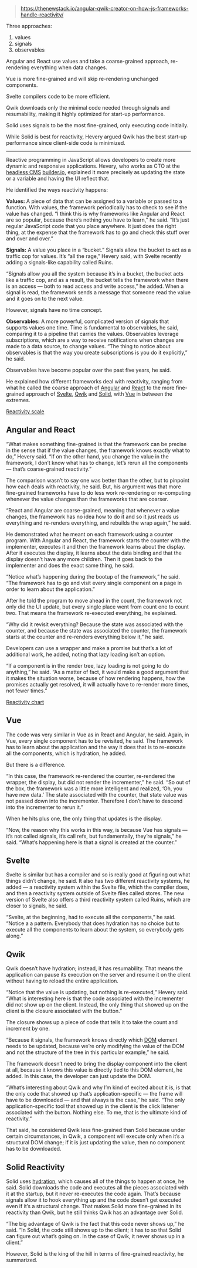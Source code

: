 
> https://thenewstack.io/angular-qwik-creator-on-how-js-frameworks-handle-reactivity/

Three approaches:

1. values
2. signals
3. observables

Angular and React use values and take a coarse-grained approach, re-rendering everything when data changes.

Vue is more fine-grained and will skip re-rendering unchanged components.

Svelte compilers code to be more efficient.

Qwik downloads only the minimal code needed through signals and resumability, making it highly optimized for start-up performance.

Solid uses signals to be the most fine-grained, only executing code initially.

While Solid is best for reactivity, Hevery argued Qwik has the best start-up performance since client-side code is minimized.

---

Reactive programming in JavaScript allows developers to create more dynamic and responsive applications. Hevery, who works as CTO at the [headless CMS](https://thenewstack.io/headless-cms-vs-no-code-website-builders/) [builder.io](https://www.builder.io/), explained it more precisely as updating the state or a variable and having the UI reflect that.

He identified the ways reactivity happens:

**Values:** A piece of data that can be assigned to a variable or passed to a function. With values, the framework periodically has to check to see if the value has changed. “I think this is why frameworks like Angular and React are so popular, because there’s nothing you have to learn,” he said. “It’s just regular JavaScript code that you place anywhere. It just does the right thing, at the expense that the framework has to go and check this stuff over and over and over.”

**Signals:** A value you place in a “bucket.” Signals allow the bucket to act as a traffic cop for values. It’s “all the rage,” Hevery said, with Svelte recently adding a signals-like capability called Ruins.

“Signals allow you all the system because it’s in a bucket, the bucket acts like a traffic cop, and as a result, the bucket tells the framework when there is an access — both to read access and write access,” he added. When a signal is read, the framework sends a message that someone read the value and it goes on to the next value.

However, signals have no time concept.

**Observables:** A more powerful, complicated version of signals that supports values one time. Time is fundamental to observables, he said, comparing it to a pipeline that carries the values. Observables leverage subscriptions, which are a way to receive notifications when changes are made to a data source, to change values. “The thing to notice about observables is that the way you create subscriptions is you do it explicitly,” he said.

Observables have become popular over the past five years, he said.

He explained how different frameworks deal with reactivity, ranging from what he called the coarse approach of [Angular](https://thenewstack.io/the-angular-renaissance-why-frontend-devs-should-revisit-it/) and [React](https://thenewstack.io/dev-news-react-still-king-vercel-ai-tools-netlify-connect/) to the more fine-grained approach of [Svelte](https://thenewstack.io/all-about-svelte-the-much-loved-state-driven-web-framework/), [Qwik](https://thenewstack.io/misko-hevery-on-why-qwik-will-improve-javascript-frameworks/) and [Solid](https://github.com/solidjs/solid), with [Vue](https://thenewstack.io/vue-2023/) in between the extremes.

[Reactivity scale](https://cdn.thenewstack.io/media/2023/09/94537576-reactivity-scale.png)

## **Angular and React**

“What makes something fine-grained is that the framework can be precise in the sense that if the value changes, the framework knows exactly what to do,” Hevery said. “If on the other hand, you change the value in the framework, I don’t know what has to change, let’s rerun all the components — that’s coarse-grained reactivity.”

The comparison wasn’t to say one was better than the other, but to pinpoint how each deals with reactivity, he said. But, his argument was that more fine-grained frameworks have to do less work re-rendering or re-computing whenever the value changes than the frameworks that are coarser.

“React and Angular are coarse-grained, meaning that whenever a value changes, the framework has no idea how to do it and so it just reads us everything and re-renders everything, and rebuilds the wrap again,” he said.

He demonstrated what he meant on each framework using a counter program. With Angular and React, the framework starts the counter with the implementer, executes it and then the framework learns about the display. After it executes the display, it learns about the data binding and that the display doesn’t have any more children. Then it goes back to the implementer and does the exact same thing, he said.

“Notice what’s happening during the bootup of the framework,” he said. “The framework has to go and visit every single component on a page in order to learn about the application.”

After he told the program to move ahead in the count, the framework not only did the UI update, but every single place went from count one to count two. That means the framework re-executed everything, he explained.

“Why did it revisit everything? Because the state was associated with the counter, and because the state was associated the counter, the framework starts at the counter and re-renders everything below it,” he said.

Developers can use a wrapper and make a promise but that’s a lot of additional work, he added, noting that lazy loading isn’t an option.

“If a component is in the render tree, lazy loading is not going to do anything,” he said. “As a matter of fact, it would make a good argument that it makes the situation worse, because of how rendering happens, how the promises actually get resolved, it will actually have to re-render more times, not fewer times.”

[Reactivity chart](https://cdn.thenewstack.io/media/2023/09/d7170f55-reactivity-chart-use-this.png)

## Vue

The code was very similar in Vue as in React and Angular, he said. Again, in Vue, every single component has to be revisited, he said. The framework has to learn about the application and the way it does that is to re-execute all the components, which is hydration, he added.

But there is a difference.

“In this case, the framework re-rendered the counter, re-rendered the wrapper, the display, but did not render the incrementer,” he said. “So out of the box, the framework was a little more intelligent and realized, ‘Oh, you have new data.’ The state associated with the counter, that state value was not passed down into the incrementer. Therefore I don’t have to descend into the incrementer to rerun it.”

When he hits plus one, the only thing that updates is the display.

“Now, the reason why this works in this way, is because Vue has signals — it’s not called signals, it’s call refs, but fundamentally, they’re signals,” he said. “What’s happening here is that a signal is created at the counter.”

## Svelte

Svelte is similar but has a compiler and so is really good at figuring out what things didn’t change, he said. It also has two different reactivity systems, he added — a reactivity system within the Svelte file, which the compiler does, and then a reactivity system outside of Svelte files called stores. The new version of Svelte also offers a third reactivity system called Ruins, which are closer to signals, he said.

“Svelte, at the beginning, had to execute all the components,” he said. “Notice a a pattern. Everybody that does hydration has no choice but to execute all the components to learn about the system, so everybody gets along.”

## Qwik

Qwik doesn’t have hydration; instead, it has resumability. That means the application can pause its execution on the server and resume it on the client without having to reload the entire application.

“Notice that the value is updating, but nothing is re-executed,” Hevery said. “What is interesting here is that the code associated with the incrementer did not show up on the client. Instead, the only thing that showed up on the client is the closure associated with the button.”

The closure shows up a piece of code that tells it to take the count and increment by one.

“Because it signals, the framework knows directly which [DOM](https://thenewstack.io/write-to-the-dom-or-not-when-js-frameworks-are-necessary/) element needs to be updated, because we’re only modifying the value of the DOM and not the structure of the tree in this particular example,” he said.

The framework doesn’t need to bring the display component into the client at all, because it knows this value is directly tied to this DOM element, he added. In this case, the developer can just update the DOM.

“What’s interesting about Qwik and why I’m kind of excited about it is, is that the only code that showed up that’s application-specific — the frame will have to be downloaded — and that always is the case,” he said. “The only application-specific tool that showed up in the client is the click listener associated with the button. Nothing else. To me, that is the ultimate kind of reactivity.”

That said, he considered Qwik less fine-grained than Solid because under certain circumstances, in Qwik, a component will execute only when it’s a structural DOM change; if it is just updating the value, then no component has to be downloaded.

## Solid Reactivity

Solid uses [hydration](https://thenewstack.io/javascript-hydration-is-a-workaround-not-a-solution/), which causes all of the things to happen at once, he said. Solid downloads the code and executes all the pieces associated with it at the startup, but it never re-executes the code again. That’s because signals allow it to hook everything up and the code doesn’t get executed even if it’s a structural change. That makes Solid more fine-grained in its reactivity than Qwik, but he still thinks Qwik has an advantage over Solid.

“The big advantage of Qwik is the fact that this code never shows up,” he said. “In Solid, the code still shows up to the client; it has to so that Solid can figure out what’s going on. In the case of Qwik, it never shows up in a client.”

However, Solid is the king of the hill in terms of fine-grained reactivity, he summarized.
